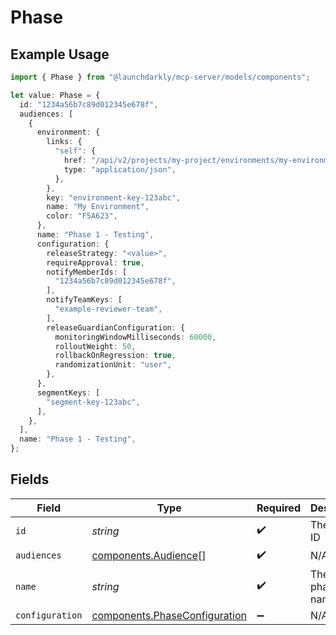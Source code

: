 # Phase

## Example Usage

```typescript
import { Phase } from "@launchdarkly/mcp-server/models/components";

let value: Phase = {
  id: "1234a56b7c89d012345e678f",
  audiences: [
    {
      environment: {
        links: {
          "self": {
            href: "/api/v2/projects/my-project/environments/my-environment",
            type: "application/json",
          },
        },
        key: "environment-key-123abc",
        name: "My Environment",
        color: "F5A623",
      },
      name: "Phase 1 - Testing",
      configuration: {
        releaseStrategy: "<value>",
        requireApproval: true,
        notifyMemberIds: [
          "1234a56b7c89d012345e678f",
        ],
        notifyTeamKeys: [
          "example-reviewer-team",
        ],
        releaseGuardianConfiguration: {
          monitoringWindowMilliseconds: 60000,
          rolloutWeight: 50,
          rollbackOnRegression: true,
          randomizationUnit: "user",
        },
      },
      segmentKeys: [
        "segment-key-123abc",
      ],
    },
  ],
  name: "Phase 1 - Testing",
};
```

## Fields

| Field                                                                          | Type                                                                           | Required                                                                       | Description                                                                    | Example                                                                        |
| ------------------------------------------------------------------------------ | ------------------------------------------------------------------------------ | ------------------------------------------------------------------------------ | ------------------------------------------------------------------------------ | ------------------------------------------------------------------------------ |
| `id`                                                                           | *string*                                                                       | :heavy_check_mark:                                                             | The phase ID                                                                   | 1234a56b7c89d012345e678f                                                       |
| `audiences`                                                                    | [components.Audience](../../models/components/audience.md)[]                   | :heavy_check_mark:                                                             | N/A                                                                            |                                                                                |
| `name`                                                                         | *string*                                                                       | :heavy_check_mark:                                                             | The release phase name                                                         | Phase 1 - Testing                                                              |
| `configuration`                                                                | [components.PhaseConfiguration](../../models/components/phaseconfiguration.md) | :heavy_minus_sign:                                                             | N/A                                                                            |                                                                                |